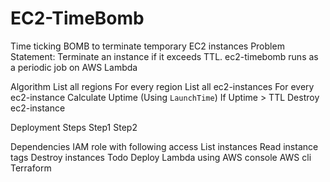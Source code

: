 # EC2-TimeBomb
Time ticking BOMB to terminate temporary EC2 instances 
Problem Statement: Terminate an instance if it exceeds TTL. ec2-timebomb runs as a periodic job on AWS Lambda

Algorithm
List all regions
For every region
List all ec2-instances
For every ec2-instance
Calculate Uptime (Using `LaunchTime`)
If Uptime > TTL
Destroy ec2-instance

Deployment Steps
Step1
Step2


Dependencies
IAM role with following access
List instances
Read instance tags
Destroy instances
Todo
Deploy Lambda using 
AWS console
AWS cli
Terraform


